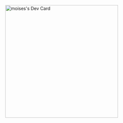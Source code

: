 <a href="https://app.daily.dev/moises31"><img src="https://api.daily.dev/devcards/v2/afL0hcRo4KRdPCbp9e061.png?type=default&r=bz7" width="356" alt="moises's Dev Card"/></a>
